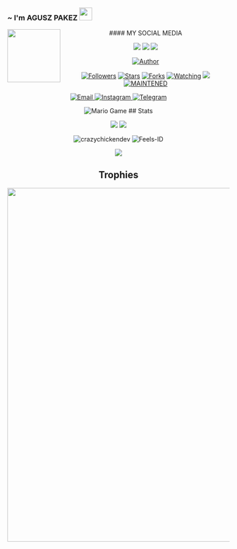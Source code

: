 ### ~ I'm AGUSZ PAKEZ <img src="https://github.com/TheDudeThatCode/Thedudethatcode/blob/master/Assets/Hi.gif" width="29px">
<img src="https://camo.githubusercontent.com/f060591e4b460b3badade3bac92fe215b040d66c7d808756b4773cf1018ca4bc/68747470733a2f2f6d65646961322e67697068792e636f6d2f6d656469612f4b7a745432633475386d595955694d4b644a2f67697068792e676966" width=120 height="120" align="left">
<center>
 #### MY SOCIAL MEDIA

[![](https://img.shields.io/badge/Github-black?logo=Github&logoColor=black&labelColor=white)](https://github.com/Feels-ID) 
[![](https://img.shields.io/badge/Instagram-red?logo=Instagram&logoColor=red&labelColor=white)](https://www.instagram.com/axfc_ap/) 
[![](https://img.shields.io/badge/Whatsapp-CHAT-red?logo=Whatsapp&logoColor=Brightgreen&labelColor=white)](https://wa.me/6289694354384?text=Asalamualaikum+bang)


<p 


<p align="center">
<a href="https://github.com/Feels-ID"><img title="Author" src="https://img.shields.io/badge/Author-MancaCansred.svg?style=for-the-badge&logo=github"></a>
</p>
<p align="center">
<a href="https://github.com/Feels-ID"><img title="Followers" src="https://img.shields.io/github/followers/XP-TN?color=blue&style=flat-square"></a>
<a href="https://github.com/Feels-ID/stargazers/"><img title="Stars" src="https://img.shields.io/github/stars/XP-TN/XP-TNNBOT?color=red&style=flat-square"></a>
<a href="https://github.com/Feels-ID/network/members"><img title="Forks" src="http://img.shields.io/github/forks/XP-TN/XP-TNNBOT?color=red&style=flat-square"></a>
<a href="https://github.com/Feels-ID/watchers"><img title="Watching" src="https://img.shields.io/github/watchers/XP-TN/XP-TNNBOT?label=Watchers&color=blue&style=flat-square"></a>
<a href="https://hits.seeyoufarm.com"><img src="https://hits.seeyoufarm.com/api/count/incr/badge.svg?url=https%3A%2F%2Fgithub.com%2FXP-TN%2FXP-TNNBOT&count_bg=%2379C83D&title_bg=%23555555&icon=&icon_color=%23E7E7E7&title=Support&edge_flat=false"/></a>
<a href="#"><img title="MAINTENED" src="https://img.shields.io/badge/MAINTENED-YES-blue.svg"</a>
</p>




</p>
<p align="center">
  <a href="mailto: agusbudilaksono308@gmail.com">
    <img src="https://img.shields.io/badge/-Email-red?style=for-the-badge&logo=Gmail&labelColor=2d2d2d" alt="Email">
  </a>
  <a href="https://www.instagram.com/axfc_ap">
    <img src="https://img.shields.io/badge/-Instagram-mediumvioletred?style=for-the-badge&logo=Instagram&labelColor=2d2d2d" alt="Instagram">
  </a> 
  <a href="https://t.me/AGUSZPAKEZ">
    <img src="https://img.shields.io/badge/-Telegram-blue?style=for-the-badge&logo=Telegram&labelColor=2d2d2d" alt="Telegram">
  </a>
</p>
<img src="https://github.com/TheDudeThatCode/TheDudeThatCode/blob/master/Assets/Mario_Gameplay.gif" alt="Mario Game">
## Stats

<a href="https://github.com/Feels-ID"><img src="https://github-readme-stats.vercel.app/api?username=Feels-ID&show_icons=true&theme=radical"></a>
<a href="https://github.com/Feels-ID"><img src="https://github-readme-stats.vercel.app/api/top-langs/?username=Feels-ID&theme=highcontrast&layout=compact"></a>

<!--START_SECTION:waka-->
<!--END_SECTION:waka-->
<p align="center" height='130px'> <img src="https://github-readme-stats.vercel.app/api?username=Feels-ID&show_icons=true&hide_title=true&include_all_commits=true&line_height=21&bg_color=0,64FFDA,64FFDA,A9EFDE,F2FFFC&count_public=true&theme=graywhite" alt="crazychickendev"/> <img src="https://github-readme-stats.vercel.app/api/top-langs/?username=Feels-ID&layout=compact&show_icons=true&bg_color=0,EFFDF9,CBFFF3,64FFDA&theme=graywhite&hide_title=true" alt="Feels-ID"/> </p>

<p align="center">
    <img src="https://github-readme-streak-stats.herokuapp.com/?user=Feels-ID">
</p>

## Trophies
<p align="center"> <img width=800 src="https://github-profile-trophy.vercel.app/?username=Feels-ID&row=2&column=3"/>

